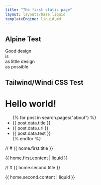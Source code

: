 ```yaml
---
title: "The first static page"
layout: layouts/base.liquid
templateEngine: liquid,md
---
```


## Alpine Test
  <div>
    <div>
      <span class="text-change">Good design</span><br/>
      <span class="change">is<br/>as little design<br/>as possible</span><br/>
      <span x-data="{message:'🤖 Hello World 🤓'}" x-text="message"></span>
    </div>
  </div>
  
 ## Tailwind/Windi CSS Test 
  
<h1 class="text-3xl font-bold underline">Hello world!</h1>


<ul>
  {% for post in search.pages("about") %}
  <li>{{ post.data.title }}</li>
  <li>{{ post.data.url }}</li>
  <li>{{ post.data.test }}</li>
  {% endfor %}
</ul>



// # {{ home.first.title }}

{{ home.first.content | liquid }}

// # {{ home.second.title }}

{{ home.second.content | liquid }}

